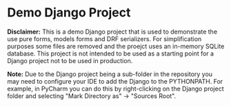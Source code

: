 # Demo Django Project

**Disclaimer:** This is a demo Django project that is used to demonstrate the use pure forms, models forms and DRF serializers. For simplification purposes some files are removed and the proejct uses an in-memory SQLite database.  This project is not intended to be used as a starting point for a Django project not to be used in production.

**Note:** Due to the Django project being a sub-folder in the repository you may need to configure  your IDE to add the Django to the PYTHONPATH.  For example, in PyCharm you can do this by right-clicking on the Django project folder and selecting "Mark Directory as" -> "Sources Root".

